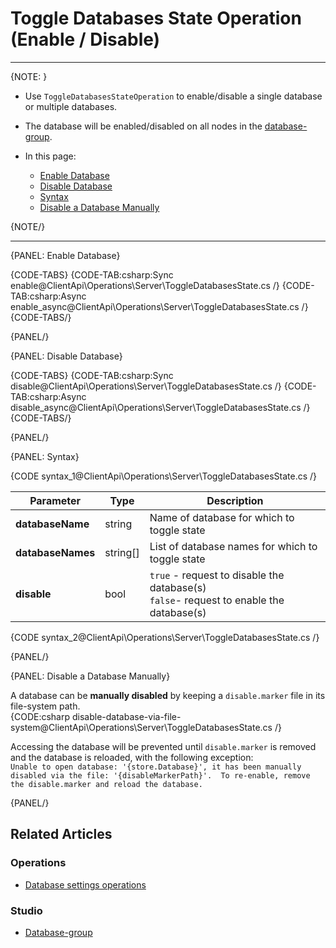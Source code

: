 # Toggle Databases State Operation <br> (Enable / Disable)
---

{NOTE: }

* Use `ToggleDatabasesStateOperation` to enable/disable a single database or multiple databases.

* The database will be enabled/disabled on all nodes in the [database-group](../../../studio/database/settings/manage-database-group).

* In this page:

  * [Enable Database](../../../client-api/operations/server-wide/toggle-databases-state#enable-database)
  * [Disable Database](../../../client-api/operations/server-wide/toggle-databases-state#disable-database)
  * [Syntax](../../../client-api/operations/server-wide/toggle-databases-state#syntax)
  * [Disable a Database Manually](../../../client-api/operations/server-wide/toggle-databases-state#disable-a-database-manually)

{NOTE/}

---

{PANEL: Enable Database}

{CODE-TABS}
{CODE-TAB:csharp:Sync enable@ClientApi\Operations\Server\ToggleDatabasesState.cs /}
{CODE-TAB:csharp:Async enable_async@ClientApi\Operations\Server\ToggleDatabasesState.cs /}
{CODE-TABS/}

{PANEL/}

{PANEL: Disable Database}

{CODE-TABS}
{CODE-TAB:csharp:Sync disable@ClientApi\Operations\Server\ToggleDatabasesState.cs /}
{CODE-TAB:csharp:Async disable_async@ClientApi\Operations\Server\ToggleDatabasesState.cs /}
{CODE-TABS/}

{PANEL/}

{PANEL: Syntax}

{CODE syntax_1@ClientApi\Operations\Server\ToggleDatabasesState.cs /}

| Parameter         | Type     | Description                                                                               |
|-------------------|----------|-------------------------------------------------------------------------------------------|
| __databaseName__  | string   | Name of database for which to toggle state                                                |
| __databaseNames__ | string[] | List of database names for which to toggle state                                          |
| __disable__       | bool     | `true` - request to disable the database(s)<br>`false`- request to enable the database(s) |

{CODE syntax_2@ClientApi\Operations\Server\ToggleDatabasesState.cs /}

{PANEL/}

{PANEL: Disable a Database Manually}

A database can be **manually disabled** by keeping a `disable.marker` file in its file-system path.  
{CODE:csharp disable-database-via-file-system@ClientApi\Operations\Server\ToggleDatabasesState.cs /}

Accessing the database will be prevented until `disable.marker` is removed and the database 
is reloaded, with the following exception:  
`Unable to open database: '{store.Database}', it has been manually disabled via the file: '{disableMarkerPath}'. 
To re-enable, remove the disable.marker and reload the database.`  

{PANEL/}

## Related Articles

### Operations
- [Database settings operations](../../../client-api/operations/maintenance/configuration/database-settings-operation)  

### Studio
- [Database-group](../../../studio/database/settings/manage-database-group)
